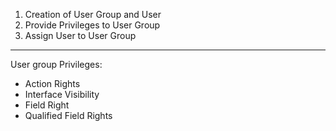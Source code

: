 1. Creation of User Group and User
2. Provide Privileges to User Group
3. Assign User to User Group
--------------------------------------------------
User group Privileges:
- Action Rights
- Interface Visibility
- Field Right
- Qualified Field Rights
